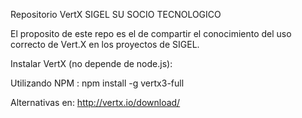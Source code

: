 Repositorio VertX SIGEL SU SOCIO TECNOLOGICO

El proposito de este repo es el de compartir el conocimiento del uso correcto de Vert.X 
en los proyectos de SIGEL.


Instalar VertX (no depende de node.js):

Utilizando NPM : npm install -g vertx3-full

Alternativas en: http://vertx.io/download/


 

